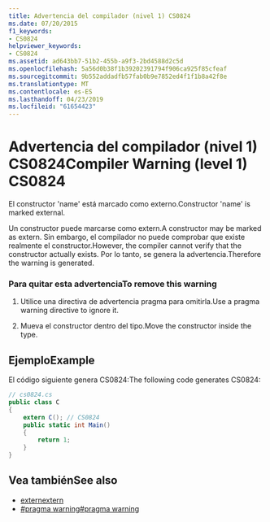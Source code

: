 ```yaml
---
title: Advertencia del compilador (nivel 1) CS0824
ms.date: 07/20/2015
f1_keywords:
- CS0824
helpviewer_keywords:
- CS0824
ms.assetid: ad643bb7-51b2-455b-a9f3-2bd4588d2c5d
ms.openlocfilehash: 5a56d0b38f1b39202391794f906ca925f85cfeaf
ms.sourcegitcommit: 9b552addadfb57fab0b9e7852ed4f1f1b8a42f8e
ms.translationtype: MT
ms.contentlocale: es-ES
ms.lasthandoff: 04/23/2019
ms.locfileid: "61654423"
---
```

# <a name="compiler-warning-level-1-cs0824"></a><span data-ttu-id="cf1cc-102">Advertencia del compilador (nivel 1) CS0824</span><span class="sxs-lookup"><span data-stu-id="cf1cc-102">Compiler Warning (level 1) CS0824</span></span>
<span data-ttu-id="cf1cc-103">El constructor 'name' está marcado como externo.</span><span class="sxs-lookup"><span data-stu-id="cf1cc-103">Constructor 'name' is marked external.</span></span>  
  
 <span data-ttu-id="cf1cc-104">Un constructor puede marcarse como extern.</span><span class="sxs-lookup"><span data-stu-id="cf1cc-104">A constructor may be marked as extern.</span></span> <span data-ttu-id="cf1cc-105">Sin embargo, el compilador no puede comprobar que existe realmente el constructor.</span><span class="sxs-lookup"><span data-stu-id="cf1cc-105">However, the compiler cannot verify that the constructor actually exists.</span></span> <span data-ttu-id="cf1cc-106">Por lo tanto, se genera la advertencia.</span><span class="sxs-lookup"><span data-stu-id="cf1cc-106">Therefore the warning is generated.</span></span>  
  
### <a name="to-remove-this-warning"></a><span data-ttu-id="cf1cc-107">Para quitar esta advertencia</span><span class="sxs-lookup"><span data-stu-id="cf1cc-107">To remove this warning</span></span>  
  
1. <span data-ttu-id="cf1cc-108">Utilice una directiva de advertencia pragma para omitirla.</span><span class="sxs-lookup"><span data-stu-id="cf1cc-108">Use a pragma warning directive to ignore it.</span></span>  
  
2. <span data-ttu-id="cf1cc-109">Mueva el constructor dentro del tipo.</span><span class="sxs-lookup"><span data-stu-id="cf1cc-109">Move the constructor inside the type.</span></span>  
  
## <a name="example"></a><span data-ttu-id="cf1cc-110">Ejemplo</span><span class="sxs-lookup"><span data-stu-id="cf1cc-110">Example</span></span>  
 <span data-ttu-id="cf1cc-111">El código siguiente genera CS0824:</span><span class="sxs-lookup"><span data-stu-id="cf1cc-111">The following code generates CS0824:</span></span>  
  
```csharp  
// cs0824.cs  
public class C  
{  
    extern C(); // CS0824  
    public static int Main()  
    {  
        return 1;  
    }  
}  
```  
  
## <a name="see-also"></a><span data-ttu-id="cf1cc-112">Vea también</span><span class="sxs-lookup"><span data-stu-id="cf1cc-112">See also</span></span>

- [<span data-ttu-id="cf1cc-113">extern</span><span class="sxs-lookup"><span data-stu-id="cf1cc-113">extern</span></span>](../../csharp/language-reference/keywords/extern.md)
- [<span data-ttu-id="cf1cc-114">#pragma warning</span><span class="sxs-lookup"><span data-stu-id="cf1cc-114">#pragma warning</span></span>](../../csharp/language-reference/preprocessor-directives/preprocessor-pragma-warning.md)
